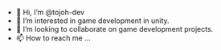 - 👋 Hi, I’m @tojoh-dev
- 👀 I’m interested in game development in unity.
- 💞️ I’m looking to collaborate on game development projects.
- 📫 How to reach me ...

<!---
tojoh-dev/tojoh-dev is a ✨ special ✨ repository because its `README.md` (this file) appears on your GitHub profile.
You can click the Preview link to take a look at your changes.
--->
